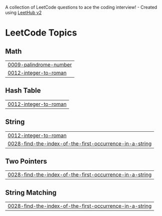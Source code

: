 A collection of LeetCode questions to ace the coding interview! - Created using [LeetHub v2](https://github.com/arunbhardwaj/LeetHub-2.0)
<!---LeetCode Topics Start-->
# LeetCode Topics
## Math
|  |
| ------- |
| [0009-palindrome-number](https://github.com/Manjudaksh/LeetCode-Problems/tree/master/0009-palindrome-number) |
| [0012-integer-to-roman](https://github.com/Manjudaksh/LeetCode-Problems/tree/master/0012-integer-to-roman) |
## Hash Table
|  |
| ------- |
| [0012-integer-to-roman](https://github.com/Manjudaksh/LeetCode-Problems/tree/master/0012-integer-to-roman) |
## String
|  |
| ------- |
| [0012-integer-to-roman](https://github.com/Manjudaksh/LeetCode-Problems/tree/master/0012-integer-to-roman) |
| [0028-find-the-index-of-the-first-occurrence-in-a-string](https://github.com/Manjudaksh/LeetCode-Problems/tree/master/0028-find-the-index-of-the-first-occurrence-in-a-string) |
## Two Pointers
|  |
| ------- |
| [0028-find-the-index-of-the-first-occurrence-in-a-string](https://github.com/Manjudaksh/LeetCode-Problems/tree/master/0028-find-the-index-of-the-first-occurrence-in-a-string) |
## String Matching
|  |
| ------- |
| [0028-find-the-index-of-the-first-occurrence-in-a-string](https://github.com/Manjudaksh/LeetCode-Problems/tree/master/0028-find-the-index-of-the-first-occurrence-in-a-string) |
<!---LeetCode Topics End-->